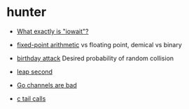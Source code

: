 # hunter

- [What exactly is "iowait"?
](https://blog.pregos.info/wp-content/uploads/2010/09/iowait.txt)

- [fixed-point arithmetic](https://en.wikipedia.org/wiki/Fixed-point_arithmetic)
  vs floating point, demical vs binary

- [birthday attack](https://en.wikipedia.org/wiki/Birthday_attack)
  Desired probability of random collision

- [leap second](http://tycho.usno.navy.mil/leapsec.html)

- [Go channels are bad](https://www.jtolio.com/2016/03/go-channels-are-bad-and-you-should-feel-bad/)

- [c tail calls](https://david.wragg.org/blog/2014/02/c-tail-calls-1.html)
